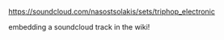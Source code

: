 https://soundcloud.com/nasostsolakis/sets/triphop_electronic

embedding a soundcloud track in the wiki!